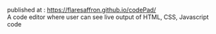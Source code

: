 published at : https://flaresaffron.github.io/codePad/
<br>
A code editor where user can see live output of HTML, CSS, Javascript code
